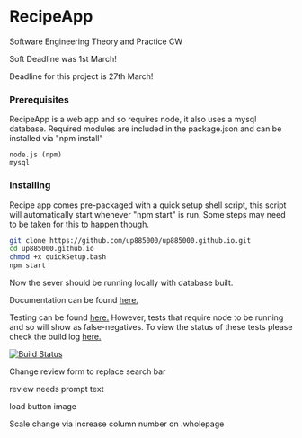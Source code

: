 # RecipeApp
Software Engineering Theory and Practice CW

Soft Deadline was 1st March!

Deadline for this project is 27th March!

### Prerequisites

RecipeApp is a web app and so requires node, it also uses a mysql database.
Required modules are included in the package.json and can be installed via "npm install"

```
node.js (npm)
mysql
```

### Installing

Recipe app comes pre-packaged with a quick setup shell script, this script will automatically start whenever "npm start" is run.
Some steps may need to be taken for this to happen though.

```bash
git clone https://github.com/up885000/up885000.github.io.git
cd up885000.github.io
chmod +x quickSetup.bash
npm start
```

Now the sever should be running locally with database built.

Documentation can be found [here.](https://up885000.github.io/out/index.html)

Testing can be found [here.](https://up885000.github.io/test/test.html) However, tests that require node to be running and so will show as false-negatives. To view the status of these tests please check the build log [here.](https://travis-ci.com/github/up885000/up885000.github.io)

[![Build Status](https://travis-ci.com/up885000/up885000.github.io.svg?branch=master)](https://travis-ci.com/up885000/up885000.github.io)


Change review form to replace search bar

review needs prompt text

load button image

Scale change via increase column number on .wholepage
